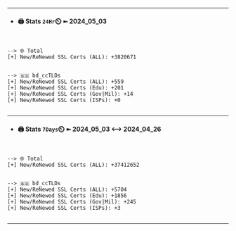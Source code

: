 

---
- #### 🖨️ **Stats** `24Hr`⏲️ ➼ 2024_05_03
```console


--> 🌐 Total
[+] New/ReNewed SSL Certs (ALL): +3820671


--> 🇧🇩 bd_ccTLDs
[+] New/ReNewed SSL Certs (ALL): +559
[+] New/ReNewed SSL Certs (Edu): +201
[+] New/ReNewed SSL Certs (Gov|Mil): +14
[+] New/ReNewed SSL Certs (ISPs): +0


```

---
- #### 🖨️ **Stats** `7Days`⏲️ ➼ 2024_05_03 <--> 2024_04_26
```console


--> 🌐 Total
[+] New/ReNewed SSL Certs (ALL): +37412652


--> 🇧🇩 bd_ccTLDs
[+] New/ReNewed SSL Certs (ALL): +5704
[+] New/ReNewed SSL Certs (Edu): +1856
[+] New/ReNewed SSL Certs (Gov|Mil): +245
[+] New/ReNewed SSL Certs (ISPs): +3


```

---

